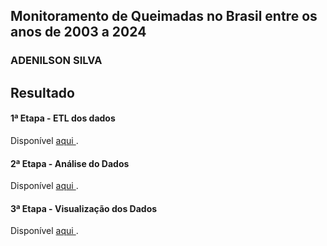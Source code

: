 ## Monitoramento de Queimadas no Brasil entre os anos de 2003 a 2024

### ADENILSON SILVA
 
## Resultado
#### 1ª Etapa - ETL dos dados
Disponível <a href='https://github.com/Adenilson-silva/monitoramento_queimadas/blob/main/A%20-%20Extract%2C%20Transform%2C%20Load%20-%20ETL.ipynb'> aqui </a>. 


#### 2ª Etapa - Análise do Dados 
Disponível <a href='https://github.com/Adenilson-silva/monitoramento_queimadas/blob/main/B%20-%20An%C3%A1lise%20dos%20Dados.ipynb' target="_blank"> aqui </a>. 


#### 3ª Etapa - Visualização dos Dados
Disponível <a href='https://public.tableau.com/app/profile/adenilson.as/viz/Final_tableau_17468196970450/Dashboard2' target="_blank"> aqui </a>. 

